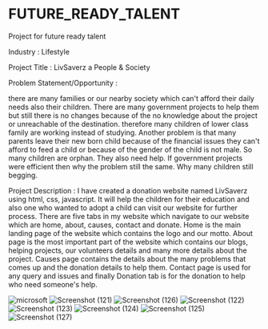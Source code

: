 # FUTURE_READY_TALENT
Project for future ready talent

Industry : Lifestyle

Project Title : LivSaverz a People & Society

Problem Statement/Opportunity :

there are many families or our nearby society which can't afford their daily needs also their children. There are many government projects to help them but still there is no changes because of the no knowledge about the project or unreachable of the destination. therefore many children of lower class family are working instead of studying. Another problem is that many parents leave their new born child because of the financial issues they can't afford to feed a child or because of the gender of the child is not male. So many children are orphan. They also need help. If government projects were efficient then why the problem still the same. Why many children still begging.

Project Description :
I have created a donation website named LivSaverz using html, css, javascript. It will help the children for their education and also one who wanted to adopt a child can visit our website for further process. There are five tabs in my website which navigate to our website which are home, about, causes, contact and donate. Home is the main landing page of the website which contains the logo and our motto. About page is the most important part of the website which contains our blogs, helping projects, our volunteers details and many more details about the project. Causes page contains the details about the many problems that comes up and the donation details to help them. Contact page is used for any query and issues and finally Donation tab is for the donation to help who need someone's help.

![microsoft](https://user-images.githubusercontent.com/104278426/196472517-25922137-3ba0-4f89-9364-4cfe944d0cba.jpeg)
![Screenshot (121)](https://user-images.githubusercontent.com/104278426/196472548-7efad2eb-0d95-45fc-8b45-7de4edc37bf6.png)
![Screenshot (126)](https://user-images.githubusercontent.com/104278426/196472630-d76df5a7-472a-4e36-9e7d-bde8ea87164e.png)
![Screenshot (122)](https://user-images.githubusercontent.com/104278426/196472647-ba71dbba-7598-4fb8-a1e3-9720da4582f3.png)
![Screenshot (123)](https://user-images.githubusercontent.com/104278426/196472668-8bee98d1-5661-4d4c-bbc2-51e18831f367.png)
![Screenshot (124)](https://user-images.githubusercontent.com/104278426/196472677-d93b10ba-7c98-4fc2-ac3b-c3a085e55542.png)
![Screenshot (125)](https://user-images.githubusercontent.com/104278426/196472684-3bfd55ba-39ae-4127-8fc6-6c3b5e7f6e2e.png)
![Screenshot (127)](https://user-images.githubusercontent.com/104278426/196472702-4401c2b9-a53a-464c-9571-2769e5c19795.png)
